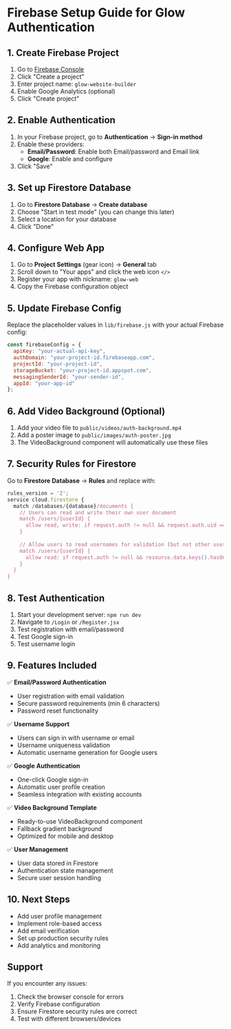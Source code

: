 # Firebase Setup Guide for Glow Authentication

## 1. Create Firebase Project

1. Go to [Firebase Console](https://console.firebase.google.com/)
2. Click "Create a project"
3. Enter project name: `glow-website-builder`
4. Enable Google Analytics (optional)
5. Click "Create project"

## 2. Enable Authentication

1. In your Firebase project, go to **Authentication** → **Sign-in method**
2. Enable these providers:
   - **Email/Password**: Enable both Email/password and Email link
   - **Google**: Enable and configure
3. Click "Save"

## 3. Set up Firestore Database

1. Go to **Firestore Database** → **Create database**
2. Choose "Start in test mode" (you can change this later)
3. Select a location for your database
4. Click "Done"

## 4. Configure Web App

1. Go to **Project Settings** (gear icon) → **General** tab
2. Scroll down to "Your apps" and click the web icon `</>`
3. Register your app with nickname: `glow-web`
4. Copy the Firebase configuration object

## 5. Update Firebase Config

Replace the placeholder values in `lib/firebase.js` with your actual Firebase config:

```javascript
const firebaseConfig = {
  apiKey: "your-actual-api-key",
  authDomain: "your-project-id.firebaseapp.com",
  projectId: "your-project-id",
  storageBucket: "your-project-id.appspot.com",
  messagingSenderId: "your-sender-id",
  appId: "your-app-id"
};
```

## 6. Add Video Background (Optional)

1. Add your video file to `public/videos/auth-background.mp4`
2. Add a poster image to `public/images/auth-poster.jpg`
3. The VideoBackground component will automatically use these files

## 7. Security Rules for Firestore

Go to **Firestore Database** → **Rules** and replace with:

```javascript
rules_version = '2';
service cloud.firestore {
  match /databases/{database}/documents {
    // Users can read and write their own user document
    match /users/{userId} {
      allow read, write: if request.auth != null && request.auth.uid == userId;
    }
    
    // Allow users to read usernames for validation (but not other user data)
    match /users/{userId} {
      allow read: if request.auth != null && resource.data.keys().hasOnly(['username']);
    }
  }
}
```

## 8. Test Authentication

1. Start your development server: `npm run dev`
2. Navigate to `/Login` or `/Register.jsx` 
3. Test registration with email/password
4. Test Google sign-in
5. Test username login

## 9. Features Included

✅ **Email/Password Authentication**
- User registration with email validation
- Secure password requirements (min 6 characters)
- Password reset functionality

✅ **Username Support**
- Users can sign in with username or email
- Username uniqueness validation
- Automatic username generation for Google users

✅ **Google Authentication**
- One-click Google sign-in
- Automatic user profile creation
- Seamless integration with existing accounts

✅ **Video Background Template**
- Ready-to-use VideoBackground component
- Fallback gradient background
- Optimized for mobile and desktop

✅ **User Management**
- User data stored in Firestore
- Authentication state management
- Secure user session handling

## 10. Next Steps

- Add user profile management
- Implement role-based access
- Add email verification
- Set up production security rules
- Add analytics and monitoring

## Support

If you encounter any issues:
1. Check the browser console for errors
2. Verify Firebase configuration
3. Ensure Firestore security rules are correct
4. Test with different browsers/devices
